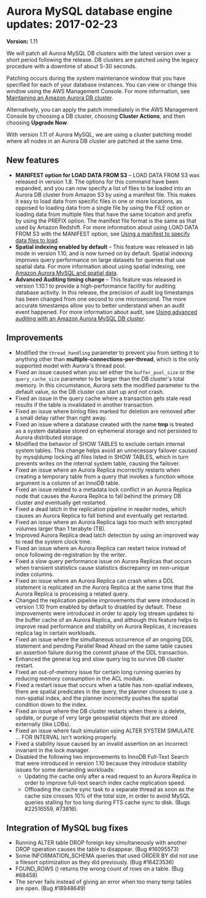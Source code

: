 # Aurora MySQL database engine updates: 2017\-02\-23<a name="AuroraMySQL.Updates.20170223"></a>

**Version:** 1\.11

We will patch all Aurora MySQL DB clusters with the latest version over a short period following the release\. DB clusters are patched using the legacy procedure with a downtime of about 5\-30 seconds\. 

Patching occurs during the system maintenance window that you have specified for each of your database instances\. You can view or change this window using the AWS Management Console\. For more information, see [Maintaining an Amazon Aurora DB cluster](USER_UpgradeDBInstance.Maintenance.md)\.

Alternatively, you can apply the patch immediately in the AWS Management Console by choosing a DB cluster, choosing **Cluster Actions**, and then choosing **Upgrade Now**\.

With version 1\.11 of Aurora MySQL, we are using a cluster patching model where all nodes in an Aurora DB cluster are patched at the same time\.

## New features<a name="AuroraMySQL.Updates.20170223.New"></a>
+ **MANIFEST option for LOAD DATA FROM S3** – LOAD DATA FROM S3 was released in version 1\.8\. The options for this command have been expanded, and you can now specify a list of files to be loaded into an Aurora DB cluster from Amazon S3 by using a manifest file\. This makes it easy to load data from specific files in one or more locations, as opposed to loading data from a single file by using the FILE option or loading data from multiple files that have the same location and prefix by using the PREFIX option\. The manifest file format is the same as that used by Amazon Redshift\. For more information about using LOAD DATA FROM S3 with the MANIFEST option, see [Using a manifest to specify data files to load](AuroraMySQL.Integrating.LoadFromS3.md#AuroraMySQL.Integrating.LoadFromS3.Manifest)\.
+ **Spatial indexing enabled by default** – This feature was released in lab mode in version 1\.10, and is now turned on by default\. Spatial indexing improves query performance on large datasets for queries that use spatial data\. For more information about using spatial indexing, see [Amazon Aurora MySQL and spatial data](Aurora.AuroraMySQL.Overview.md#Aurora.AuroraMySQL.Spatial)\.
+ **Advanced Auditing timing change** – This feature was released in version 1\.10\.1 to provide a high\-performance facility for auditing database activity\. In this release, the precision of audit log timestamps has been changed from one second to one microsecond\. The more accurate timestamps allow you to better understand when an audit event happened\. For more information about audit, see [Using advanced auditing with an Amazon Aurora MySQL DB cluster](AuroraMySQL.Auditing.md)\.

## Improvements<a name="AuroraMySQL.Updates.20170223.Improvements"></a>
+ Modified the `thread_handling` parameter to prevent you from setting it to anything other than **multiple\-connections\-per\-thread**, which is the only supported model with Aurora's thread pool\.
+ Fixed an issue caused when you set either the `buffer_pool_size` or the `query_cache_size` parameter to be larger than the DB cluster's total memory\. In this circumstance, Aurora sets the modified parameter to the default value, so the DB cluster can start up and not crash\.
+ Fixed an issue in the query cache where a transaction gets stale read results if the table is invalidated in another transaction\.
+ Fixed an issue where binlog files marked for deletion are removed after a small delay rather than right away\.
+ Fixed an issue where a database created with the name **tmp** is treated as a system database stored on ephemeral storage and not persisted to Aurora distributed storage\.
+ Modified the behavior of SHOW TABLES to exclude certain internal system tables\. This change helps avoid an unnecessary failover caused by mysqldump locking all files listed in SHOW TABLES, which in turn prevents writes on the internal system table, causing the failover\.
+ Fixed an issue where an Aurora Replica incorrectly restarts when creating a temporary table from a query that invokes a function whose argument is a column of an InnoDB table\.
+ Fixed an issue related to a metadata lock conflict in an Aurora Replica node that causes the Aurora Replica to fall behind the primary DB cluster and eventually get restarted\.
+ Fixed a dead latch in the replication pipeline in reader nodes, which causes an Aurora Replica to fall behind and eventually get restarted\.
+ Fixed an issue where an Aurora Replica lags too much with encrypted volumes larger than 1 terabyte \(TB\)\.
+ Improved Aurora Replica dead latch detection by using an improved way to read the system clock time\.
+ Fixed an issue where an Aurora Replica can restart twice instead of once following de\-registration by the writer\.
+ Fixed a slow query performance issue on Aurora Replicas that occurs when transient statistics cause statistics discrepancy on non\-unique index columns\.
+ Fixed an issue where an Aurora Replica can crash when a DDL statement is replicated on the Aurora Replica at the same time that the Aurora Replica is processing a related query\.
+ Changed the replication pipeline improvements that were introduced in version 1\.10 from enabled by default to disabled by default\. These improvements were introduced in order to apply log stream updates to the buffer cache of an Aurora Replica, and although this feature helps to improve read performance and stability on Aurora Replicas, it increases replica lag in certain workloads\.
+ Fixed an issue where the simultaneous occurrence of an ongoing DDL statement and pending Parallel Read Ahead on the same table causes an assertion failure during the commit phase of the DDL transaction\.
+ Enhanced the general log and slow query log to survive DB cluster restart\.
+ Fixed an out\-of\-memory issue for certain long running queries by reducing memory consumption in the ACL module\.
+ Fixed a restart issue that occurs when a table has non\-spatial indexes, there are spatial predicates in the query, the planner chooses to use a non\-spatial index, and the planner incorrectly pushes the spatial condition down to the index\.
+ Fixed an issue where the DB cluster restarts when there is a delete, update, or purge of very large geospatial objects that are stored externally \(like LOBs\)\.
+ Fixed an issue where fault simulation using ALTER SYSTEM SIMULATE \.\.\. FOR INTERVAL isn't working properly\.
+ Fixed a stability issue caused by an invalid assertion on an incorrect invariant in the lock manager\.
+ Disabled the following two improvements to InnoDB Full\-Text Search that were introduced in version 1\.10 because they introduce stability issues for some demanding workloads:
  +  Updating the cache only after a read request to an Aurora Replica in order to improve full\-text search index cache replication speed\. 
  + Offloading the cache sync task to a separate thread as soon as the cache size crosses 10% of the total size, in order to avoid MySQL queries stalling for too long during FTS cache sync to disk\. \(Bugs \#22516559, \#73816\)\.

## Integration of MySQL bug fixes<a name="AuroraMySQL.Updates.20170223.BugFixes"></a>
+ Running ALTER table DROP foreign key simultaneously with another DROP operation causes the table to disappear\. \(Bug \#16095573\)
+ Some INFORMATION\_SCHEMA queries that used ORDER BY did not use a filesort optimization as they did previously\. \(Bug \#16423536\)
+ FOUND\_ROWS \(\) returns the wrong count of rows on a table\. \(Bug \#68458\)
+ The server fails instead of giving an error when too many temp tables are open\. \(Bug \#18948649\)